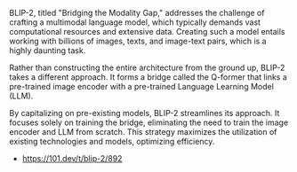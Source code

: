 BLIP-2, titled "Bridging the Modality Gap," addresses the challenge of crafting a multimodal language model, which typically demands vast computational resources and extensive data. Creating such a model entails working with billions of images, texts, and image-text pairs, which is a highly daunting task.

Rather than constructing the entire architecture from the ground up, BLIP-2 takes a different approach. It forms a bridge called the Q-former that links a pre-trained image encoder with a pre-trained Language Learning Model (LLM).

By capitalizing on pre-existing models, BLIP-2 streamlines its approach. It focuses solely on training the bridge, eliminating the need to train the image encoder and LLM from scratch. This strategy maximizes the utilization of existing technologies and models, optimizing efficiency.

- https://101.dev/t/blip-2/892 
